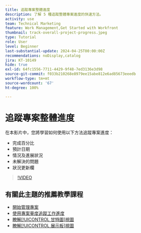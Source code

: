 ```yaml
---
title: 追蹤專案整體進度
description: 了解 5 種追蹤整體專案進度的快速方法。
activity: use
team: Technical Marketing
feature: Work Management,Get Started with Workfront
thumbnail: track-overall-project-progress.jpeg
type: Tutorial
role: User
level: Beginner
last-substantial-update: 2024-04-25T00:00:00Z
recommendations: noDisplay,catalog
jira: KT-10149
hide: true
exl-id: 64fc1556-7711-4429-9f48-7ed3136e3d98
source-git-commit: f033b210268e8979ee15abe812e6ad85673eeedb
workflow-type: tm+mt
source-wordcount: '67'
ht-degree: 100%

---
```


# 追蹤專案整體進度

在本影片中，您將學習如何使用以下方法追蹤專案進度：

* 完成百分比
* 預計日期
* 情況及進展狀況
* 未解決的問題
* 狀況更新欄

>[!VIDEO](https://video.tv.adobe.com/v/3428748/?quality=12&learn=on)

## 有關此主題的推薦教學課程

* [開始管理專案](/help/manage-work/projects/getting-started-manage-a-project.md)
* [使用專案量度追蹤工作進度](/help/manage-work/projects/track-work-progress-with-project-metrics.md)
* [瞭解[!UICONTROL 甘特圖]視圖](/help/manage-work/projects/understand-the-gantt-view.md)
* [瞭解[!UICONTROL 展示板]視圖](/help/manage-work/projects/understand-the-board-view.md)
